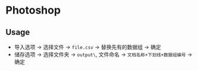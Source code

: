 # Photoshop

## Usage

- 导入选项 → 选择文件 → `file.csv` → 替换先有的数据组 → 确定
- 储存选项 → 选择文件夹 → `output\`, 文件命名 → `文档名称+下划线+数据组编号` → 确定
